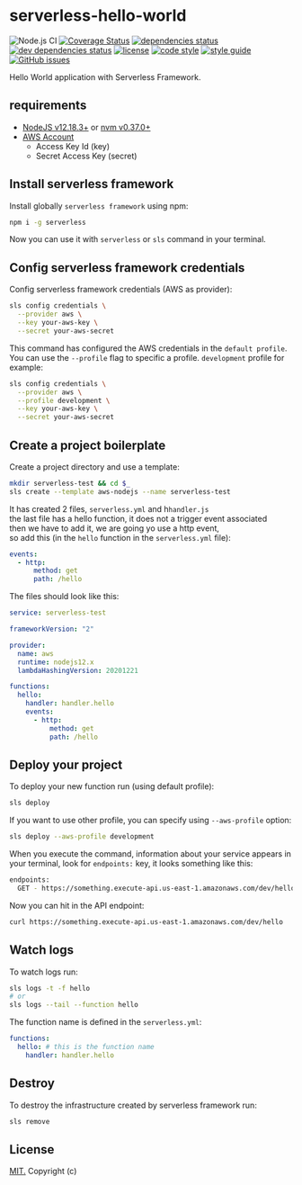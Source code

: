 # serverless-hello-world

![Node.js CI](https://github.com/gAmadorH/serverless-hello-world/workflows/Node.js%20CI/badge.svg)
[![Coverage Status](https://coveralls.io/repos/github/gAmadorH/serverless-hello-world/badge.svg?branch=main)](https://coveralls.io/github/gAmadorH/serverless-hello-world?branch=main)
[![dependencies status](https://david-dm.org/gAmadorH/serverless-hello-world.svg)](https://david-dm.org/gAmadorH/serverless-hello-world)
[![dev dependencies status](https://david-dm.org/gAmadorH/serverless-hello-world/dev-status.svg)](https://david-dm.org/gAmadorH/serverless-hello-world#info=devDependencies)
[![license](https://img.shields.io/github/license/gAmadorH/serverless-hello-world.svg?color=blue)](https://github.com/gAmadorH/serverless-hello-world/blob/main/LICENSE)
[![code style](https://img.shields.io/badge/code_style-eslint-blueviolet.svg)](https://eslint.org/)
[![style guide](https://img.shields.io/badge/style_guide-airbnb-ff69b4.svg)](https://github.com/airbnb/javascript)
[![GitHub issues](https://img.shields.io/github/issues/gAmadorH/serverless-hello-world)](https://github.com/gAmadorH/serverless-hello-world/issues)

Hello World application with Serverless Framework.

## requirements

- [NodeJS v12.18.3+](https://nodejs.org/en/) or [nvm v0.37.0+](https://github.com/nvm-sh/nvm/releases/tag/v0.37.0)
- [AWS Account](https://aws.amazon.com/)
  - Access Key Id (key)
  - Secret Access Key (secret)

## Install serverless framework

Install globally `serverless framework` using npm:

```bash
npm i -g serverless
```

Now you can use it with `serverless` or `sls` command in your terminal.

## Config serverless framework credentials

Config serverless framework credentials (AWS as provider):

```bash
sls config credentials \
  --provider aws \
  --key your-aws-key \
  --secret your-aws-secret
```

This command has configured the AWS credentials in the `default profile`.  
You can use the `--profile` flag to specific a profile.
`development` profile for example:

```bash
sls config credentials \
  --provider aws \
  --profile development \
  --key your-aws-key \
  --secret your-aws-secret
```

## Create a project boilerplate

Create a project directory and use a template:

```bash
mkdir serverless-test && cd $_
sls create --template aws-nodejs --name serverless-test
```

It has created 2 files, `serverless.yml` and h`handler.js`  
the last file has a hello function, it does not a trigger event associated  
then we have to add it, we are going yo use a http event,  
so add this (in the `hello` function in the `serverless.yml` file):

```yml
events:
  - http:
      method: get
      path: /hello
```

The files should look like this:

```yml
service: serverless-test

frameworkVersion: "2"

provider:
  name: aws
  runtime: nodejs12.x
  lambdaHashingVersion: 20201221

functions:
  hello:
    handler: handler.hello
    events:
      - http:
          method: get
          path: /hello
```

## Deploy your project

To deploy your new function run (using default profile):

```bash
sls deploy
```

If you want to use other profile, you can specify using `--aws-profile` option:

```bash
sls deploy --aws-profile development
```

When you execute the command, information about your service appears in your terminal,
look for `endpoints:` key, it looks something like this:

```bash
endpoints:
  GET - https://something.execute-api.us-east-1.amazonaws.com/dev/hello
```

Now you can hit in the API endpoint:

```bash
curl https://something.execute-api.us-east-1.amazonaws.com/dev/hello
```

## Watch logs

To watch logs run:

```bash
sls logs -t -f hello
# or
sls logs --tail --function hello
```

The function name is defined in the `serverless.yml`:

```yml
functions:
  hello: # this is the function name
    handler: handler.hello
```

## Destroy

To destroy the infrastructure created by serverless framework run:

```bash
sls remove
```

## License

[MIT.](./LICENSE) Copyright (c)
